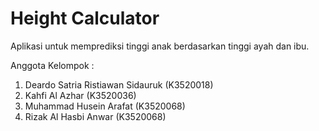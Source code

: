 # Height Calculator

Aplikasi untuk memprediksi tinggi anak berdasarkan tinggi ayah dan ibu.

Anggota Kelompok :
1. Deardo Satria Ristiawan Sidauruk (K3520018)
2. Kahfi Al Azhar (K3520036)
3. Muhammad Husein Arafat (K3520068)
4. Rizak Al Hasbi Anwar (K3520068)
